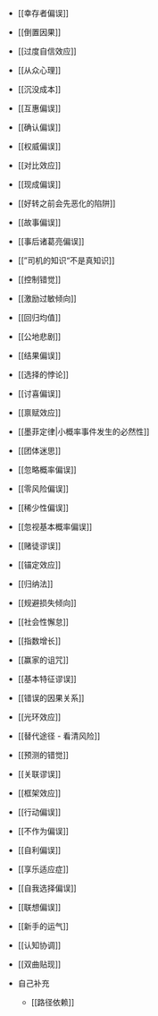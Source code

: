 - [[幸存者偏误]]
- [[倒置因果]]
- [[过度自信效应]]
- [[从众心理]]
- [[沉没成本]]
- [[互惠偏误]]
- [[确认偏误]]
- [[权威偏误]]
- [[对比效应]]
- [[现成偏误]]
- [[好转之前会先恶化的陷阱]]
- [[故事偏误]]
- [[事后诸葛亮偏误]]
- [[”司机的知识“不是真知识]]
- [[控制错觉]]
- [[激励过敏倾向]]
- [[回归均值]]
- [[公地悲剧]]
- [[结果偏误]]
- [[选择的悖论]]
- [[讨喜偏误]]
- [[禀赋效应]]
- [[墨菲定律|小概率事件发生的必然性]]
- [[团体迷思]]
- [[忽略概率偏误]]
- [[零风险偏误]]
- [[稀少性偏误]]
- [[忽视基本概率偏误]]
- [[赌徒谬误]]
- [[锚定效应]]
- [[归纳法]]
- [[规避损失倾向]]
- [[社会性懈怠]]
- [[指数增长]]
- [[赢家的诅咒]]
- [[基本特征谬误]]
- [[错误的因果关系]]
- [[光环效应]]
- [[替代途径 - 看清风险]]
- [[预测的错觉]]
- [[关联谬误]]
- [[框架效应]]
- [[行动偏误]]
- [[不作为偏误]]
- [[自利偏误]]
- [[享乐适应症]]
- [[自我选择偏误]]
- [[联想偏误]]
- [[新手的运气]]
- [[认知协调]]
- [[双曲贴现]]


- 自己补充
	- [[路径依赖]]